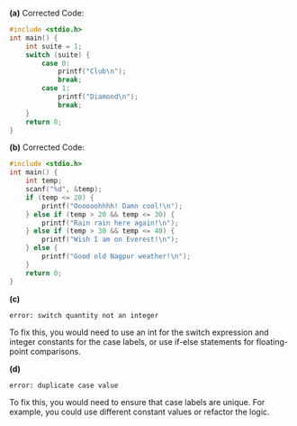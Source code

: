 **(a)** Corrected Code: 
```c
#include <stdio.h>
int main() {
    int suite = 1;
    switch (suite) {
        case 0: 
            printf("Club\n");
            break; 
        case 1: 
            printf("Diamond\n");
            break; 
    }
    return 0;
}
```

**(b)** Corrected Code: 
```c
#include <stdio.h>
int main() {
    int temp;
    scanf("%d", &temp);
    if (temp <= 20) {
        printf("Oooooohhhh! Damn cool!\n");
    } else if (temp > 20 && temp <= 30) {
        printf("Rain rain here again!\n");
    } else if (temp > 30 && temp <= 40) {
        printf("Wish I am on Everest!\n");
    } else {
        printf("Good old Nagpur weather!\n");
    }
    return 0;
}
```

**(c)** 
```
error: switch quantity not an integer
```
To fix this, you would need to use an int for the switch expression and integer constants for the case labels, or use if-else statements for floating-point comparisons.

**(d)** 
```
error: duplicate case value
```
To fix this, you would need to ensure that case labels are unique. For example, you could use different constant values or refactor the logic.
